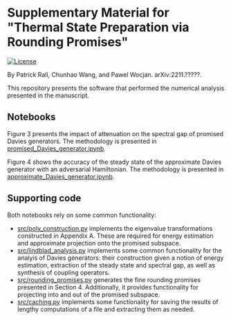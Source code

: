 # Supplementary Material for "Thermal State Preparation via Rounding Promises"

[![License](https://img.shields.io/badge/License-Apache_2.0-blue.svg)](https://opensource.org/licenses/Apache-2.0)


By Patrick Rall, Chunhao Wang, and Pawel Wocjan. arXiv:2211.?????.

This repository presents the software that performed the numerical analysis presented in the manuscript.

## Notebooks

Figure 3 presents the impact of attenuation on the spectral gap of promised Davies generators. The methodology is presented in [promised_Davies_generator.ipynb](promised_Davies_generator.ipynb).

Figure 4 shows the accuracy of the steady state of the approximate Davies generator with an adversarial Hamiltonian. The methodology is presented in [approximate_Davies_generator.ipynb](approximate_Davies_generator.ipynb).

## Supporting code

Both notebooks rely on some common functionality:

- [src/poly_construction.py](src/poly_construction.py) implements the eigenvalue transformations constructed in Appendix A. These are required for energy estimation and approximate projection onto the promised subspace.
- [src/lindblad_analysis.py](src/lindblad_analysis.py) implements some common functionality for the analyis of Davies generators: their construction given a notion of energy estimation, extraction of the steady state and spectral gap, as well as synthesis of coupling operators.
- [src/rounding_promises.py](src/rounding_promises.py) generates the fine rounding promises presented in Section 4. Additionally, it provides functionality for projecting into and out of the promised subspace.
- [src/caching.py](src/caching.py) implements some functionality for saving the results of lengthy computations of a file and extracting them as needed.